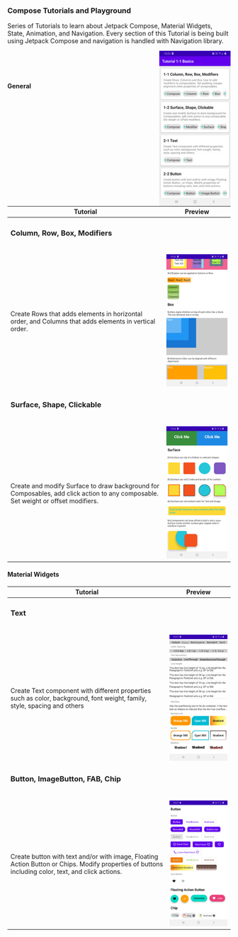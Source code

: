 ### Compose Tutorials and Playground



Series of Tutorials to learn about Jetpack Compose, Material Widgets, State, Animation, 
and  Navigation.
Every section of this Tutorial is being built using Jetpack Compose and navigation is handled
with Navigation library.

<img src="/./screenshots/tutorial-list.jpg" align="right" width="32%"/>

<br/><br/><br/>

#### General
|Tutorial|Preview|
|-------|-------|
|<h3>Column, Row, Box, Modifiers</h3><br/>
Create Rows that adds elements in horizontal order, and Columns that adds elements in vertical order.|<img src ="/./screenshots/tutorial1-1.jpg" width=320> |
|<h3>Surface, Shape, Clickable</h3><br/>
Create and modify Surface to draw background for Composables, add click action to any composable. Set weight or offset modifiers.|<img src ="/./screenshots/tutorial1-2.jpg" width=320> |

#### Material Widgets
|Tutorial|Preview|
|-------|-------|
|<h3>Text</h3><br/>
Create Text component with different properties such as color, background, font weight, family, style, spacing and others|<img src ="/./screenshots/tutorial2-1.jpg" width=320> |
|<h3>Button, ImageButton, FAB, Chip</h3><br/>
Create button with text and/or with image, Floating Action Button  or Chips. Modify properties of buttons including color, text, and click actions.|<img src ="/./screenshots/tutorial2-2.jpg" width=320> |
